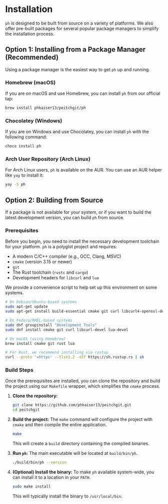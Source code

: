 # Installation

`ph` is designed to be built from source on a variety of platforms. We also offer pre-built packages for several popular package managers to simplify the installation process.

## Option 1: Installing from a Package Manager (Recommended)

Using a package manager is the easiest way to get `ph` up and running.

### Homebrew (macOS)

If you are on macOS and use Homebrew, you can install `ph` from our official tap:

```bash
brew install phkaiser13/peitchgit/ph
```

### Chocolatey (Windows)

If you are on Windows and use Chocolatey, you can install `ph` with the following command:

```bash
choco install ph
```

### Arch User Repository (Arch Linux)

For Arch Linux users, `ph` is available on the AUR. You can use an AUR helper like `yay` to install it:

```bash
yay -S ph
```

## Option 2: Building from Source

If a package is not available for your system, or if you want to build the latest development version, you can build `ph` from source.

### Prerequisites

Before you begin, you need to install the necessary development toolchain for your platform. `ph` is a polyglot project and requires:

- A modern C/C++ compiler (e.g., GCC, Clang, MSVC)
- `cmake` (version 3.15 or newer)
- `git`
- The Rust toolchain (`rustc` and `cargo`)
- Development headers for `libcurl` and `lua`

We provide a convenience script to help set up this environment on some systems.

```bash
# On Debian/Ubuntu-based systems
sudo apt-get update
sudo apt-get install build-essential cmake git curl libcurl4-openssl-dev liblua5.4-dev

# On Fedora/RHEL-based systems
sudo dnf groupinstall "Development Tools"
sudo dnf install cmake git curl libcurl-devel lua-devel

# On macOS (using Homebrew)
brew install cmake git rust lua

# For Rust, we recommend installing via rustup
curl --proto '=https' --tlsv1.2 -sSf https://sh.rustup.rs | sh
```

### Build Steps

Once the prerequisites are installed, you can clone the repository and build the project using our `Makefile` wrapper, which simplifies the `cmake` process.

1.  **Clone the repository:**
    ```bash
    git clone https://github.com/phkaiser13/peitchgit.git
    cd peitchgit
    ```

2.  **Build the project:**
    The `make` command will configure the project with `cmake` and then compile the entire application.
    ```bash
    make
    ```
    This will create a `build` directory containing the compiled binaries.

3.  **Run `ph`:**
    The main executable will be located at `build/bin/ph`.
    ```bash
    ./build/bin/ph --version
    ```

4.  **(Optional) Install the binary:**
    To make `ph` available system-wide, you can install it to a location in your `PATH`.
    ```bash
    sudo make install
    ```
    This will typically install the binary to `/usr/local/bin`.
